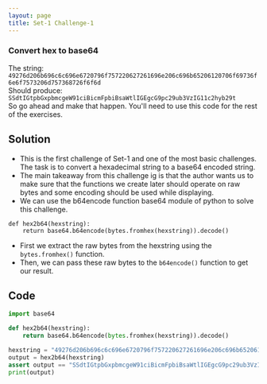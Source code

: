 ```yaml
---
layout: page
title: Set-1 Challenge-1
---
```


### Convert hex to base64  
The string:
```49276d206b696c6c696e6720796f757220627261696e206c696b65206120706f69736f6e6f7573206d757368726f6f6d```  
Should produce:  
`SSdtIGtpbGxpbmcgeW91ciBicmFpbiBsaWtlIGEgcG9pc29ub3VzIG11c2hyb29t`   
So go ahead and make that happen. You'll need to use  this code for the rest of the exercises.

## Solution

- This is the first challenge of Set-1 and one of the most basic challenges. The task is to convert a hexadecimal string to a base64 encoded string.
- The main takeaway from this challenge ig is that the author wants us to make sure that the functions we create later should operate on raw bytes and some encoding should be used while displaying.
- We can use the b64encode function base64 module of python to solve this challenge.  
```
def hex2b64(hexstring):
    return base64.b64encode(bytes.fromhex(hexstring)).decode()
```
- First we extract the raw bytes from the hexstring using the `bytes.fromhex()` function.
- Then, we can pass these raw bytes to the `b64encode()` function to get our result.

## Code  
```python
import base64

def hex2b64(hexstring):
    return base64.b64encode(bytes.fromhex(hexstring)).decode()

hexstring = "49276d206b696c6c696e6720796f757220627261696e206c696b65206120706f69736f6e6f7573206d757368726f6f6d"
output = hex2b64(hexstring)
assert output == "SSdtIGtpbGxpbmcgeW91ciBicmFpbiBsaWtlIGEgcG9pc29ub3VzIG11c2hyb29t"
print(output)
```  
